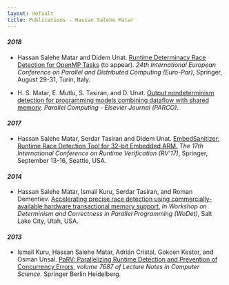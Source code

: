 ```yaml
---
layout: default
title: Publications - Hassan Salehe Matar
---
```


#### **_2018_**
* Hassan Salehe Matar and Didem Unat. [Runtime Determinacy Race Detection for OpenMP Tasks](https://europar2018.org/program-tbd) (to appear). *24th International European Conference on Parallel and Distributed Computing (Euro-Par)*, Springer, August 29-31, Turin, Italy.

* H. S. Matar, E. Mutlu, S. Tasiran, and D. Unat. [Output nondeterminism detection for programming models combining dataflow with shared memory](https://doi.org/10.1016/j.parco.2017.11.008). *Parallel Computing - Elsevier Journal (PARCO)*.


#### **_2017_**
* Hassan Salehe Matar, Serdar Tasiran and Didem Unat. [EmbedSanitizer: Runtime Race Detection Tool for 32-bit Embedded ARM.](https://goo.gl/uJJCyd) *The 17th International Conference on Runtime Verification (RV'17)*, Springer, September 13-16, Seattle, USA.


#### **_2014_**
* Hassan Salehe Matar, Ismail Kuru, Serdar Tasiran, and Roman Dementiev. [Accelerating precise race detection using commercially-available hardware transactional memory support.](https://goo.gl/tZ722o) *In Workshop on Determinism and Correctness in Parallel Programming (WoDet)*, Salt Lake City, Utah, USA.


#### **_2013_**
* Ismail Kuru, Hassan Salehe Matar, Adrián Cristal, Gokcen Kestor, and Osman Unsal. [PaRV: Parallelizing Runtime Detection and Prevention of Concurrency Errors](https://goo.gl/AWtQ3E), *volume 7687 of Lecture Notes in Computer Science.* Springer Berlin Heidelberg.
